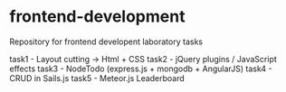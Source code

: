 # frontend-development
Repository for frontend developent laboratory tasks

task1 - Layout cutting -> Html + CSS
task2 - jQuery plugins / JavaScript effects
task3 - NodeTodo (express.js + mongodb + AngularJS)
task4 - CRUD in Sails.js
task5 - Meteor.js Leaderboard
